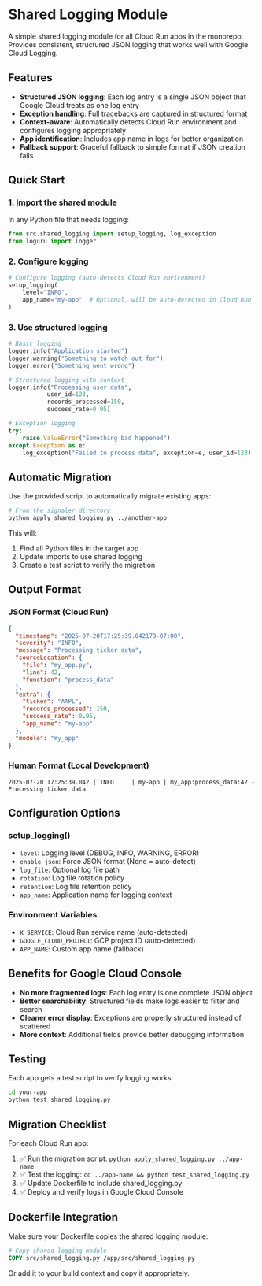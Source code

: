 # Shared Logging Module

A simple shared logging module for all Cloud Run apps in the monorepo. Provides consistent, structured JSON logging that works well with Google Cloud Logging.

## Features

- **Structured JSON logging**: Each log entry is a single JSON object that Google Cloud treats as one log entry
- **Exception handling**: Full tracebacks are captured in structured format
- **Context-aware**: Automatically detects Cloud Run environment and configures logging appropriately
- **App identification**: Includes app name in logs for better organization
- **Fallback support**: Graceful fallback to simple format if JSON creation fails

## Quick Start

### 1. Import the shared module

In any Python file that needs logging:

```python
from src.shared_logging import setup_logging, log_exception
from loguru import logger
```

### 2. Configure logging

```python
# Configure logging (auto-detects Cloud Run environment)
setup_logging(
    level="INFO",
    app_name="my-app"  # Optional, will be auto-detected in Cloud Run
)
```

### 3. Use structured logging

```python
# Basic logging
logger.info("Application started")
logger.warning("Something to watch out for")
logger.error("Something went wrong")

# Structured logging with context
logger.info("Processing user data", 
           user_id=123,
           records_processed=150,
           success_rate=0.95)

# Exception logging
try:
    raise ValueError("Something bad happened")
except Exception as e:
    log_exception("Failed to process data", exception=e, user_id=123)
```

## Automatic Migration

Use the provided script to automatically migrate existing apps:

```bash
# From the signaler directory
python apply_shared_logging.py ../another-app
```

This will:
1. Find all Python files in the target app
2. Update imports to use shared logging
3. Create a test script to verify the migration

## Output Format

### JSON Format (Cloud Run)
```json
{
  "timestamp": "2025-07-20T17:25:39.042179-07:00",
  "severity": "INFO",
  "message": "Processing ticker data",
  "sourceLocation": {
    "file": "my_app.py",
    "line": 42,
    "function": "process_data"
  },
  "extra": {
    "ticker": "AAPL",
    "records_processed": 150,
    "success_rate": 0.95,
    "app_name": "my-app"
  },
  "module": "my_app"
}
```

### Human Format (Local Development)
```
2025-07-20 17:25:39.042 | INFO     | my-app | my_app:process_data:42 - Processing ticker data
```

## Configuration Options

### setup_logging()

- `level`: Logging level (DEBUG, INFO, WARNING, ERROR)
- `enable_json`: Force JSON format (None = auto-detect)
- `log_file`: Optional log file path
- `rotation`: Log file rotation policy
- `retention`: Log file retention policy
- `app_name`: Application name for logging context

### Environment Variables

- `K_SERVICE`: Cloud Run service name (auto-detected)
- `GOOGLE_CLOUD_PROJECT`: GCP project ID (auto-detected)
- `APP_NAME`: Custom app name (fallback)

## Benefits for Google Cloud Console

- **No more fragmented logs**: Each log entry is one complete JSON object
- **Better searchability**: Structured fields make logs easier to filter and search
- **Cleaner error display**: Exceptions are properly structured instead of scattered
- **More context**: Additional fields provide better debugging information

## Testing

Each app gets a test script to verify logging works:

```bash
cd your-app
python test_shared_logging.py
```

## Migration Checklist

For each Cloud Run app:

1. ✅ Run the migration script: `python apply_shared_logging.py ../app-name`
2. ✅ Test the logging: `cd ../app-name && python test_shared_logging.py`
3. ✅ Update Dockerfile to include shared_logging.py
4. ✅ Deploy and verify logs in Google Cloud Console

## Dockerfile Integration

Make sure your Dockerfile copies the shared logging module:

```dockerfile
# Copy shared logging module
COPY src/shared_logging.py /app/src/shared_logging.py
```

Or add it to your build context and copy it appropriately. 